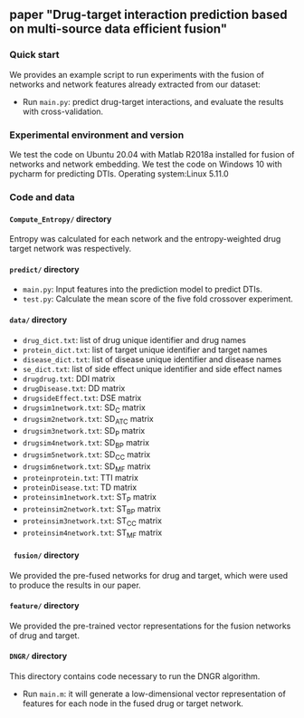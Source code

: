 ## paper "Drug-target interaction prediction based on multi-source data efficient fusion"


### Quick start
We provides an example script to run experiments with the fusion of networks and network features already extracted from our dataset:
- Run `main.py`: predict drug-target interactions, and evaluate the results with cross-validation.

### Experimental environment and version
We test the code on Ubuntu 20.04 with Matlab R2018a installed for fusion of networks and network embedding.
We test the code on Windows 10 with pycharm for predicting DTIs.
Operating system:Linux 5.11.0

### Code and data
#### `Compute_Entropy/` directory
Entropy was calculated for each network and the entropy-weighted drug target network was respectively. 


#### `predict/` directory
- `main.py`: Input features into the prediction model to predict DTIs.
- `test.py`: Calculate the mean score of the five fold crossover experiment.


#### `data/` directory
- `drug_dict.txt`: list of drug unique identifier and drug names
- `protein_dict.txt`: list of target unique identifier and target names
- `disease_dict.txt`: list of disease unique identifier and disease names
- `se_dict.txt`: list of side effect unique identifier and side effect names
- `drugdrug.txt`: DDI matrix
- `drugDisease.txt`: DD matrix
- `drugsideEffect.txt`: DSE  matrix
- `drugsim1network.txt`: SD<sub>C</sub>  matrix
- `drugsim2network.txt`: SD<SUB>ATC</SUB>  matrix
- `drugsim3network.txt`: SD<SUB>P</SUB>  matrix
- `drugsim4network.txt`: SD<SUB>BP</SUB>  matrix
- `drugsim5network.txt`: SD<SUB>CC</SUB>  matrix
- `drugsim6network.txt`: SD<SUB>MF</SUB>  matrix
- `proteinprotein.txt`: TTI matrix
- `proteinDisease.txt`: TD matrix
- `proteinsim1network.txt`: ST<SUB>P</SUB>  matrix
- `proteinsim2network.txt`: ST<SUB>BP</SUB>  matrix
- `proteinsim3network.txt`: ST<SUB>CC</SUB>  matrix
- `proteinsim4network.txt`: ST<SUB>MF</SUB>  matrix

#### ` fusion/` directory
We provided the pre-fused networks for drug and target, which were used to produce the results in our paper.

#### `feature/` directory
We provided the pre-trained vector representations for the fusion networks of drug and target.

#### `DNGR/` directory
This directory contains code necessary to run the DNGR algorithm.
- Run `main.m`: it will generate a low-dimensional vector representation of features for each node in the fused drug or target network.
